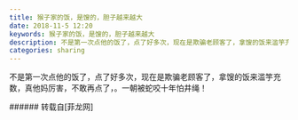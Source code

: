 ```yaml
---
title: 猴子家的饭，是馊的，胆子越来越大
date: 2018-11-5 12:20
keywords: 猴子家的饭，是馊的，胆子越来越大
description: 不是第一次点他的饭了，点了好多次，现在是欺骗老顾客了，拿馊的饭来滥竽充数，真他妈厉害，不敢再点了，。一朝被蛇咬十年怕井绳！
categories: sharing
---
```

<td class="t_f" id="postmessage_2218776">

不是第一次点他的饭了，点了好多次，现在是欺骗老顾客了，拿馊的饭来滥竽充数，真他妈厉害，不敢再点了，。一朝被蛇咬十年怕井绳！<br/>
<img alt="" border="0" class="zoom" data-cf-modified-b6ae0542dddab788f1c55bb8-="" file="http://www.flw.ph/data/appbyme/upload/image/201811/05/dHsgjQ4vwziL.jpg" id="aimg_ogy9k" lazyloadthumb="1" onclick="" onmouseover="" src="http://www.flw.ph/data/appbyme/upload/image/201811/05/dHsgjQ4vwziL.jpg"/><br/>
<img alt="" border="0" class="zoom" data-cf-modified-b6ae0542dddab788f1c55bb8-="" file="http://www.flw.ph/data/appbyme/upload/image/201811/05/LGOM4ZqT4g7e.jpg" id="aimg_Dqf5n" lazyloadthumb="1" onclick="" onmouseover="" src="http://www.flw.ph/data/appbyme/upload/image/201811/05/LGOM4ZqT4g7e.jpg"/><br/>
</td>
###### 转载自[菲龙网]